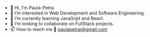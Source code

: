 - 👋 Hi, I’m Paula-Petra.
- 👀 I’m interested in Web Development and Software Engineering.
- 🌱 I’m currently learning JavaSript and React.
- 💞️ I’m looking to collaborate on FullStack projects.
- 📫 How to reach me 📧 paulapetrai@gmail.com

<!---
paula-petra/paula-petra is a ✨ special ✨ repository because its `README.md` (this file) appears on your GitHub profile.
You can click the Preview link to take a look at your changes.
--->

